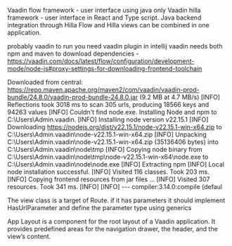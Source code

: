 Vaadin flow framework - user interface using java only
Vaadin hilla framework - user interface in React and Type script. Java backend integration through Hilla
Flow and Hilla views can be combined in one application.

probably vaadin to run you need vaadin plugin in intellij
vaadin needs both npm and maven to download dependencies - https://vaadin.com/docs/latest/flow/configuration/development-mode/node-js#proxy-settings-for-downloading-frontend-toolchain

Downloaded from central: https://repo.maven.apache.org/maven2/com/vaadin/vaadin-prod-bundle/24.8.0/vaadin-prod-bundle-24.8.0.jar (9.2 MB at 4.7 MB/s)
[INFO] Reflections took 3018 ms to scan 305 urls, producing 18566 keys and 94263 values
[INFO] Couldn't find node.exe. Installing Node and npm to C:\Users\Admin\.vaadin.
[INFO] Installing node version v22.15.1
[INFO] Downloading https://nodejs.org/dist/v22.15.1/node-v22.15.1-win-x64.zip to C:\Users\Admin\.vaadin\node-v22.15.1-win-x64.zip
[INFO] Unpacking C:\Users\Admin\.vaadin\node-v22.15.1-win-x64.zip (35136406 bytes) into C:\Users\Admin\.vaadin\node\tmp
[INFO] Copying node binary from C:\Users\Admin\.vaadin\node\tmp\node-v22.15.1-win-x64\node.exe to C:\Users\Admin\.vaadin\node\node.exe
[INFO] Extracting npm
[INFO] Local node installation successful.
[INFO] Visited 116 classes. Took 203 ms.
[INFO] Copying frontend resources from jar files ...
[INFO] Visited 307 resources. Took 341 ms.
[INFO]
[INFO] --- compiler:3.14.0:compile (defaul


The view class is a target of Route. if it has parameters it should implement HasUrlParameter<T> and define the parameter type using generics

App Layout is a component for the root layout of a Vaadin application. It provides predefined areas for the navigation drawer, the header, and the view’s content.